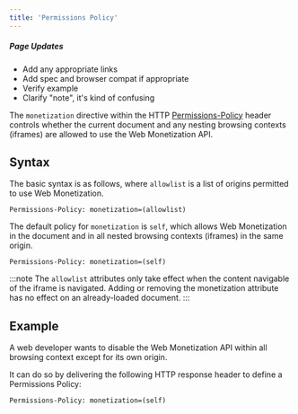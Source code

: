 ```yaml
---
title: 'Permissions Policy'
---
```


<div class="draft"><h5>Page Updates</h5><ul><li>Add any appropriate links</li><li>Add spec and browser compat if appropriate</li><li>Verify example</li><li>Clarify "note", it's kind of confusing</li></ul></div>

The `monetization` directive within the HTTP <a href="https://developer.mozilla.org/en-US/docs/Web/HTTP/Headers/Permissions-Policy" target="_blank">Permissions-Policy</a> header controls whether the current document and any nesting browsing contexts (iframes) are allowed to use the Web Monetization API.

## Syntax

The basic syntax is as follows, where `allowlist` is a list of origins permitted to use Web Monetization.

```http
Permissions-Policy: monetization=(allowlist)
```

The default policy for `monetization` is `self`, which allows Web Monetization in the document and in all nested browsing contexts (iframes) in the same origin.

```http
Permissions-Policy: monetization=(self)
```

:::note
The `allowlist` attributes only take effect when the content navigable of the iframe is navigated. Adding or removing the monetization attribute has no effect on an already-loaded document.
:::

## Example

A web developer wants to disable the Web Monetization API within all browsing context except for its own origin.

It can do so by delivering the following HTTP response header to define a Permissions Policy:

```http
Permissions-Policy: monetization=(self)
```

